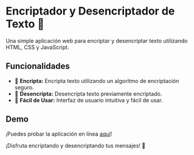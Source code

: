 # Encriptador y Desencriptador de Texto 🔐

Una simple aplicación web para encriptar y desencriptar texto utilizando HTML, CSS y JavaScript.

## Funcionalidades

- 🔐 **Encripta:** Encripta texto utilizando un algoritmo de encriptación seguro.
- 🔐 **Desencripta:** Desencripta texto previamente encriptado.
- 🚀 **Fácil de Usar:** Interfaz de usuario intuitiva y fácil de usar.

## Demo

¡Puedes probar la aplicación en línea [aquí](https://juandavid631.github.io/Clones_App-s/Encriptado/index.html)!

¡Disfruta encriptando y desencriptando tus mensajes! 🔑
